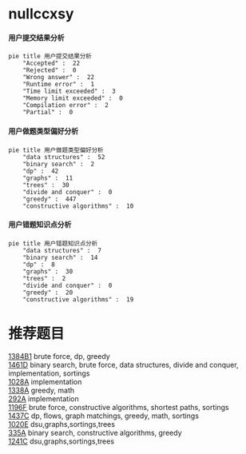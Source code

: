 # nullccxsy

<!-- tabs:start -->



#### **用户提交结果分析**

```mermaid
pie title 用户提交结果分析
    "Accepted" :  22
    "Rejected" :  0
    "Wrong answer" :  22
    "Runtime error" :  1
    "Time limit exceeded" :  3
    "Memory limit exceeded" :  0
    "Compilation error" :  2
    "Partial" :  0
```

#### **用户做题类型偏好分析**

```mermaid
pie title 用户做题类型偏好分析
    "data structures" :  52
    "binary search" :  2
    "dp" :  42
    "graphs" :  11
    "trees" :  30
    "divide and conquer" :  0
    "greedy" :  447
    "constructive algorithms" :  10
```
#### **用户错题知识点分析**

```mermaid
pie title 用户错题知识点分析
    "data structures" :  7
    "binary search" :  14
    "dp" :  8
    "graphs" :  30
    "trees" :  2
    "divide and conquer" :  0
    "greedy" :  20
    "constructive algorithms" :  19
```



<!-- tabs:end -->
# 推荐题目
[1384B1](https://codeforces.com/contest/1384B/problem/1)		brute force,
                        dp,
                        greedy		  
[1461D](https://codeforces.com/contest/1461/problem/D)		binary search,
                        brute force,
                        data structures,
                        divide and conquer,
                        implementation,
                        sortings		  
[1028A](https://codeforces.com/contest/1028/problem/A)		implementation		  
[1338A](https://codeforces.com/contest/1338/problem/A)		greedy,
                        math		  
[292A](https://codeforces.com/contest/292/problem/A)		implementation		  
[1196F](https://codeforces.com/contest/1196/problem/F)		brute force,
                        constructive algorithms,
                        shortest paths,
                        sortings		  
[1437C](https://codeforces.com/contest/1437/problem/C)		dp,
                        flows,
                        graph matchings,
                        greedy,
                        math,
                        sortings		  
[1020E](https://codeforces.com/contest/1020/problem/E)		dsu,graphs,sortings,trees		  
[335A](https://codeforces.com/contest/335/problem/A)		binary search,
                        constructive algorithms,
                        greedy		  
[1241C](https://codeforces.com/contest/1241/problem/C)		dsu,graphs,sortings,trees		  
